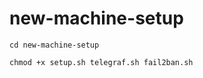 # new-machine-setup

```
cd new-machine-setup
```
```
chmod +x setup.sh telegraf.sh fail2ban.sh
```

